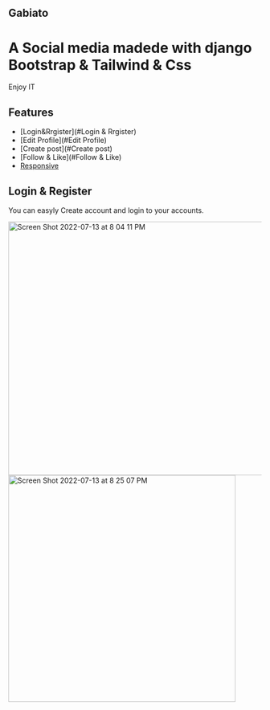 ## Gabiato

# A Social media madede with django Bootstrap & Tailwind & Css

Enjoy IT

## Features 

* [Login&Rrgister](#Login & Rrgister)
* [Edit Profile](#Edit Profile)
* [Create post](#Create post)
* [Follow & Like](#Follow & Like)
* [Responsive](#Responsive)


## Login & Register
You can easyly Create account and login to your accounts.

 <img width="505" alt="Screen Shot 2022-07-13 at 8 04 11 PM" src="https://user-images.githubusercontent.com/73990701/178793430-6d58e0b3-54cb-495e-ac42-eb7c9c0431a3.png"> <img width="452" alt="Screen Shot 2022-07-13 at 8 25 07 PM" src="https://user-images.githubusercontent.com/73990701/178793952-b2e208c4-0f28-49d0-849e-f60de87520ee.png">
